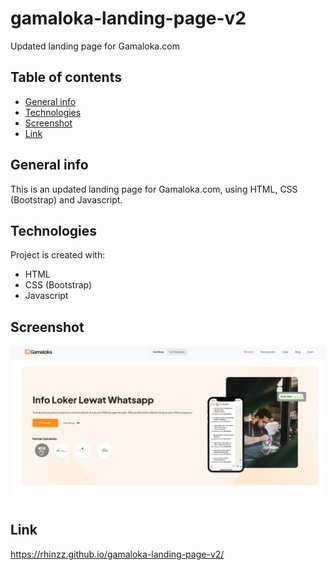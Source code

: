 # gamaloka-landing-page-v2
Updated landing page for Gamaloka.com 

## Table of contents
* [General info](#general-info)
* [Technologies](#technologies)
* [Screenshot](#screenshot)
* [Link](#link)

## General info
This is an updated landing page for Gamaloka.com, using HTML, CSS (Bootstrap) and Javascript.

## Technologies
Project is created with:
* HTML
* CSS (Bootstrap)
* Javascript
	
## Screenshot
![screenshot](./screenshots/landing-page-screenshot.jpeg)

## Link
https://rhinzz.github.io/gamaloka-landing-page-v2/